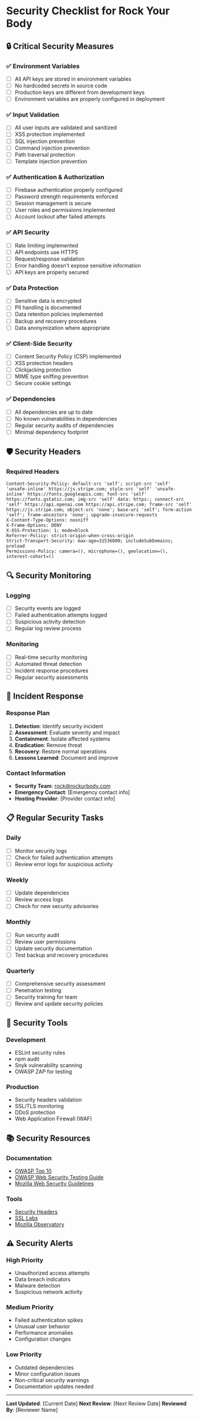 # Security Checklist for Rock Your Body

## 🔒 Critical Security Measures

### ✅ Environment Variables
- [ ] All API keys are stored in environment variables
- [ ] No hardcoded secrets in source code
- [ ] Production keys are different from development keys
- [ ] Environment variables are properly configured in deployment

### ✅ Input Validation
- [ ] All user inputs are validated and sanitized
- [ ] XSS protection implemented
- [ ] SQL injection prevention
- [ ] Command injection prevention
- [ ] Path traversal protection
- [ ] Template injection prevention

### ✅ Authentication & Authorization
- [ ] Firebase authentication properly configured
- [ ] Password strength requirements enforced
- [ ] Session management is secure
- [ ] User roles and permissions implemented
- [ ] Account lockout after failed attempts

### ✅ API Security
- [ ] Rate limiting implemented
- [ ] API endpoints use HTTPS
- [ ] Request/response validation
- [ ] Error handling doesn't expose sensitive information
- [ ] API keys are properly secured

### ✅ Data Protection
- [ ] Sensitive data is encrypted
- [ ] PII handling is documented
- [ ] Data retention policies implemented
- [ ] Backup and recovery procedures
- [ ] Data anonymization where appropriate

### ✅ Client-Side Security
- [ ] Content Security Policy (CSP) implemented
- [ ] XSS protection headers
- [ ] Clickjacking protection
- [ ] MIME type sniffing prevention
- [ ] Secure cookie settings

### ✅ Dependencies
- [ ] All dependencies are up to date
- [ ] No known vulnerabilities in dependencies
- [ ] Regular security audits of dependencies
- [ ] Minimal dependency footprint

## 🛡️ Security Headers

### Required Headers
```http
Content-Security-Policy: default-src 'self'; script-src 'self' 'unsafe-inline' https://js.stripe.com; style-src 'self' 'unsafe-inline' https://fonts.googleapis.com; font-src 'self' https://fonts.gstatic.com; img-src 'self' data: https:; connect-src 'self' https://api.openai.com https://api.stripe.com; frame-src 'self' https://js.stripe.com; object-src 'none'; base-uri 'self'; form-action 'self'; frame-ancestors 'none'; upgrade-insecure-requests
X-Content-Type-Options: nosniff
X-Frame-Options: DENY
X-XSS-Protection: 1; mode=block
Referrer-Policy: strict-origin-when-cross-origin
Strict-Transport-Security: max-age=31536000; includeSubDomains; preload
Permissions-Policy: camera=(), microphone=(), geolocation=(), interest-cohort=()
```

## 🔍 Security Monitoring

### Logging
- [ ] Security events are logged
- [ ] Failed authentication attempts logged
- [ ] Suspicious activity detection
- [ ] Regular log review process

### Monitoring
- [ ] Real-time security monitoring
- [ ] Automated threat detection
- [ ] Incident response procedures
- [ ] Regular security assessments

## 🚨 Incident Response

### Response Plan
1. **Detection**: Identify security incident
2. **Assessment**: Evaluate severity and impact
3. **Containment**: Isolate affected systems
4. **Eradication**: Remove threat
5. **Recovery**: Restore normal operations
6. **Lessons Learned**: Document and improve

### Contact Information
- **Security Team**: rock@rockurbody.com
- **Emergency Contact**: [Emergency contact info]
- **Hosting Provider**: [Provider contact info]

## 📋 Regular Security Tasks

### Daily
- [ ] Monitor security logs
- [ ] Check for failed authentication attempts
- [ ] Review error logs for suspicious activity

### Weekly
- [ ] Update dependencies
- [ ] Review access logs
- [ ] Check for new security advisories

### Monthly
- [ ] Run security audit
- [ ] Review user permissions
- [ ] Update security documentation
- [ ] Test backup and recovery procedures

### Quarterly
- [ ] Comprehensive security assessment
- [ ] Penetration testing
- [ ] Security training for team
- [ ] Review and update security policies

## 🔧 Security Tools

### Development
- ESLint security rules
- npm audit
- Snyk vulnerability scanning
- OWASP ZAP for testing

### Production
- Security headers validation
- SSL/TLS monitoring
- DDoS protection
- Web Application Firewall (WAF)

## 📚 Security Resources

### Documentation
- [OWASP Top 10](https://owasp.org/www-project-top-ten/)
- [OWASP Web Security Testing Guide](https://owasp.org/www-project-web-security-testing-guide/)
- [Mozilla Web Security Guidelines](https://infosec.mozilla.org/guidelines/web_security)

### Tools
- [Security Headers](https://securityheaders.com/)
- [SSL Labs](https://www.ssllabs.com/ssltest/)
- [Mozilla Observatory](https://observatory.mozilla.org/)

## ⚠️ Security Alerts

### High Priority
- Unauthorized access attempts
- Data breach indicators
- Malware detection
- Suspicious network activity

### Medium Priority
- Failed authentication spikes
- Unusual user behavior
- Performance anomalies
- Configuration changes

### Low Priority
- Outdated dependencies
- Minor configuration issues
- Non-critical security warnings
- Documentation updates needed

---

**Last Updated**: [Current Date]
**Next Review**: [Next Review Date]
**Reviewed By**: [Reviewer Name]

